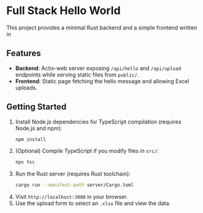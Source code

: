 # Full Stack Hello World

This project provides a minimal Rust backend and a simple frontend written in

## Features
- **Backend**: Actix-web server exposing `/api/hello` and `/api/upload` endpoints while serving static files from `public/`.
- **Frontend**: Static page fetching the hello message and allowing Excel uploads.

## Getting Started

1. Install Node.js dependencies for TypeScript compilation (requires Node.js and npm):
   ```bash
   npm install
   ```
2. (Optional) Compile TypeScript if you modify files in `src/`:
   ```bash
   npx tsc
   ```
3. Run the Rust server (requires Rust toolchain):
   ```bash
   cargo run --manifest-path server/Cargo.toml
   ```
4. Visit `http://localhost:3000` in your browser.
5. Use the upload form to select an `.xlsx` file and view the data.
